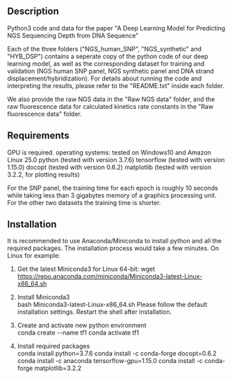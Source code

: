 Description
------------------------
Python3 code and data for the paper "A Deep Learning Model for Predicting NGS Sequencing Depth from DNA Sequence"

Each of the three folders ("NGS_human_SNP", "NGS_synthetic" and "HYB_DSP") contains a seperate copy of the python code of our deep learning model, as well as the corresponding dataset for training and validation (NGS human SNP panel, NGS synthetic panel and DNA strand displacement/hybridization). For details about running the code and interpreting the results, please refer to the "README.txt" inside each folder. 

We also provide the raw NGS data in the "Raw NGS data" folder, and the raw fluorescence data for calculated kinetics rate constants in the "Raw fluorescence data" folder. 


Requirements
------------------------
GPU is required. 
operating systems: tested on Windows10 and Amazon Linux 25.0
python (tested with version 3.7.6)
tensorflow (tested with version 1.15.0)
docopt (tested with version 0.6.2)
matplotlib (tested with version 3.2.2, for plotting results)

For the SNP panel, the training time for each epoch is roughly 10 seconds while taking less than 3 gigabytes memory of a graphics processing unit. For the other two datasets the training time is shorter. 


Installation
------------------------
It is recommended to use Anaconda/Miniconda to install python and all the required packages. The installation process would take a few minutes. 
On Linux for example: 
1. Get the latest Miniconda3 for Linux 64-bit:
wget https://repo.anaconda.com/miniconda/Miniconda3-latest-Linux-x86_64.sh

2. Install Miniconda3\
bash Miniconda3-latest-Linux-x86_64.sh
Please follow the default installation settings. Restart the shell after installation. 

3. Create and activate new python environment\
conda create --name tf1
conda activate tf1

4. Install required packages\
conda install python=3.7.6
conda install -c conda-forge docopt=0.6.2
conda install -c anaconda tensorflow-gpu=1.15.0
conda install -c conda-forge matplotlib=3.2.2

